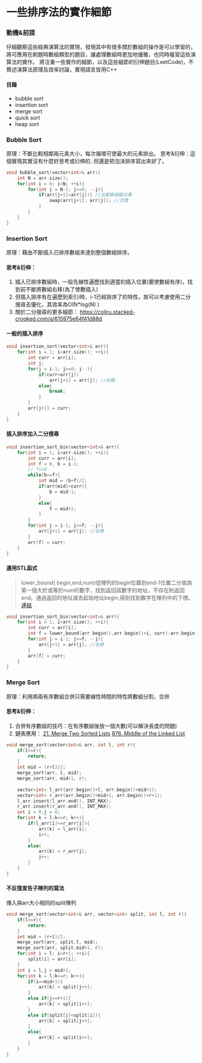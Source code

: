 # 一些排序法的實作細節
### 動機&前提
仔細觀察這些經典演算法的實現，發現其中有很多關於數組的操作是可以學習的，將可應用在刷題時數組類型的題目，讓處理數組時更加地優雅，也同時複習這些演算法的實作。
將注重一些實作的細節，以及這些細節的衍伸題目(LeetCode)，不贅述演算法原理及效率討論，實現語言皆用C++
#### 目錄
- bubble sort
- insertion sort
- merge sort
- quick sort
- heap sort

### Bubble Sort
原理：不斷比較相鄰兩元素大小，每次循環可使最大的元素排出。
思考&衍伸：這個實現其實沒有什麼好思考或衍伸的..但還是把泡沫排序寫出來好了。
```cpp
void bubble_sort(vector<int>& arr){
    int N = arr.size();
    for(int i = 0; i<N; ++i){
        for(int j = N-2; j>=0; --j){
            if(arr[j+1]<arr[j]){ //比較兩相鄰元素
                swap(arr[j+1], arr[j]); //交換
            }
        }
    }
}
```

### Insertion Sort
原理：藉由不斷插入已排序數組來達到整個數組排序。
#### 思考&衍伸：
1.  插入已排序數組時，一般先線性遍歷找到適當的插入位置(要使數組有序)，找到前不斷將數組右移(為了使數插入)
2.  但插入排序有在遍歷到索引i時，i-1已經排序了的特性，故可以考慮使用二分搜尋去優化，其效率為O(N*log(N) )
3.  關於二分搜尋的更多細節：
https://coliru.stacked-crooked.com/a/615975e64f41d88d

#### 一般的插入排序

```cpp
void insertion_sort(vector<int>& arr){
    for(int i = 1; i<arr.size(); ++i){
        int curr = arr[i];
        int j;
        for(j = i-1; j>=0; j--){
            if(curr<arr[j])
                arr[j+1] = arr[j]; //右移
            else{
                break;
            }
        }
        arr[j+1] = curr;
    }
}
```
#### 插入排序加入二分搜尋
```cpp
void insertion_sort_bin(vector<int>& arr){
    for(int i = 1; i<arr.size(); ++i){
        int curr = arr[i];
        int f = 0, b = i-1;
        // find
        while(b>=f){
            int mid = (b+f)/2;
            if(arr[mid]>curr){
                b = mid-1;
            }
            else{
                f = mid+1;
            }
        } 
        for(int j = i-1; j<=f; --j){
            arr[j+1] = arr[j]; //右移
        }
        arr[f] = curr;
    }
}
```
#### 運用STL函式
> lower_bound( begin,end,num)從陣列的begin位置到end-1位置二分查詢第一個大於或等於num的數字，找到返回該數字的地址，不存在則返回end。通過返回的地址減去起始地址begin,得到找到數字在陣列中的下標。
[連結](https://www.itread01.com/content/1542363192.html)
```cpp
void insertion_sort_bin(vector<int>& arr){
    for(int i = 1; i<arr.size(); ++i){
        int curr = arr[i];
        int f = lower_bound(arr.begin(),arr.begin()+i, curr)-arr.begin();
        for(int j = i-1; j<=f; --j){
            arr[j+1] = arr[j]; //右移
        }
        arr[f] = curr;
    }
}
```

### Merge Sort
原理：利用將兩有序數組合併只需要線性時間的特性將數組分割，合併
#### 思考&衍伸：
1.  合併有序數組的技巧：在有序數組後放一個大數(可以解決長度的問題)
3.  鏈表應用：
[21. Merge Two Sorted Lists](https://leetcode-cn.com/problems/merge-two-sorted-lists/)
[876. Middle of the Linked List](https://leetcode-cn.com/problems/middle-of-the-linked-list/)


```cpp
void merge_sort(vector<int>& arr, int l, int r){
    if(l>=r){
        return;
    }
    int mid = (r+l)/2;
    merge_sort(arr, l, mid);
    merge_sort(arr, mid+1, r);
    
    vector<int> l_arr(arr.begin()+l, arr.begin()+mid+1);
    vector<int> r_arr(arr.begin()+mid+1, arr.begin()+r+1);
    l_arr.insert(l_arr.end(), INT_MAX);
    r_arr.insert(r_arr.end(), INT_MAX);
    int i = 0,j = 0;
    for(int k = l;k<=r; k++){
        if(l_arr[i]<=r_arr[j]){
            arr[k] = l_arr[i];
            i++;
        }
        else{
            arr[k] = r_arr[j];
            j++;
        }
    }
}
```
#### 不反復宣告子陣列的寫法
傳入與arr大小相同的split陣列
```cpp
void merge_sort(vector<int>& arr, vector<int> split, int l, int r){
    if(l>=r){
        return;
    }
    int mid = (r+l)/2;
    merge_sort(arr, split,l, mid);
    merge_sort(arr, split,mid+1, r);
    for(int i = l; i<r+1; ++i){
        split[i] = arr[i];
    }
    int i = l,j = mid+1;
    for(int k = l;k<=r; k++){
        if(i==mid+1){
            arr[k] = split[j++];
        }
        else if(j==r+1){
            arr[k] = split[i++];
        }
        else if(split[j]<split[i]){
            arr[k] = split[j++];
        }
        else{
            arr[k] = split[i++];
        }
    }
}
```
